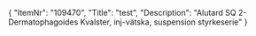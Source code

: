 {
  "ItemNr": "109470",
  "Title": "test",
  "Description": "Alutard SQ 2-Dermatophagoides Kvalster, inj-vätska, suspension styrkeserie"
}